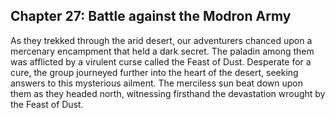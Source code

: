 ## Chapter 27: Battle against the Modron Army

As they trekked through the arid desert, our adventurers chanced upon a mercenary encampment that held a dark secret. The paladin among them was afflicted by a virulent curse called the Feast of Dust. Desperate for a cure, the group journeyed further into the heart of the desert, seeking answers to this mysterious ailment. The merciless sun beat down upon them as they headed north, witnessing firsthand the devastation wrought by the Feast of Dust.

